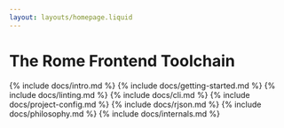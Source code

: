 ```yaml
---
layout: layouts/homepage.liquid
---
```


# The Rome Frontend Toolchain

{% include docs/intro.md %}
{% include docs/getting-started.md %}
{% include docs/linting.md %}
{% include docs/cli.md %}
{% include docs/project-config.md %}
{% include docs/rjson.md %}
{% include docs/philosophy.md %}
{% include docs/internals.md %}
